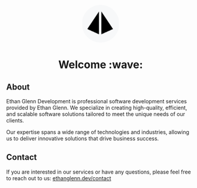 <div align="center">
    <img src="../img/icon.png" alt="Ethan Glenn Development logo" width="100" height="100" style="border-radius: 50%;" />
    <h1>Welcome :wave:</h1>
</div>

## About

Ethan Glenn Development is professional software development services provided by Ethan Glenn. We specialize in creating high-quality, efficient, and scalable software solutions tailored to meet the unique needs of our clients.

Our expertise spans a wide range of technologies and industries, allowing us to deliver innovative solutions that drive business success.

## Contact

If you are interested in our services or have any questions, please feel free to reach out to us: [ethanglenn.dev/contact](https://ethanglenn.dev/contact)
